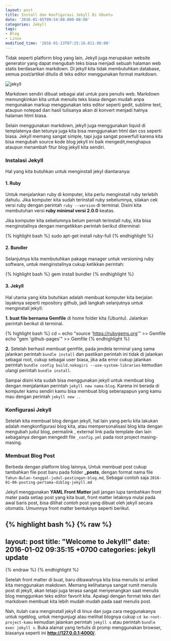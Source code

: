 ```yaml
---
layout: post
title: Install dan Konfigurasi Jekyll Di Ubuntu
date: '2016-01-05T09:54:00.000-08:00'
categories: Jekyll
tags:
- Blog
- Linux
modified_time: '2016-01-13T07:25:16.811-08:00'
---
```


Tidak seperti platform blog yang lain, Jekyll juga merupakan website generator yang dapat mengubah teks biasa menjadi sebuah halaman web statis berdasarkan markdown. Di jekyll kita tidak membutuhkan database, semua post/artikel ditulis di teks editor menggunakan format markdown.

![jekyll](https://2.bp.blogspot.com/-yZPPaR3k1HY/VowEvo-lm5I/AAAAAAAABk8/tzQJSNWOEqo/s1600/jekyll.png)

Markdown sendiri dibuat sebagai alat untuk para penulis web. Markdown memungkinkan kita untuk menulis teks biasa dengan mudah anpa mengunakan markup menggunakan teks editor seperti gedit, sublime text, ataupun notepad dan hasil tulisanya akan di konvert menjadi halnya halaman html biasa.

Selain menggunakan markdown, jekyll juga menggunakan liquid di templatenya dan tetunya juga kita bisa menggunakan html dan css seperti biasa. Jekyll memang sangat simple, tapi juga sangat powerfull karena kita bisa mengubah source kode blog jekyll ini baik mengedit,menghapus ataupun menambah fitur blog jekyll kita sendiri.

### Instalasi Jekyll
Hal yang kita butuhkan untuk menginstall jekyl diantaranya:

#### 1. Ruby
Untuk menjalankan ruby di komputer, kita perlu menginstall ruby terlebih dahulu. Jika komputer kita sudah terinstall ruby sebelumnya, silakan cek versi ruby dengan perintah `ruby --version` di terminal. Disini kita membutuhan versi **ruby minimal versi 2.0.0** keatas.

Jika komputer kita sebelumnya belum pernah terinstall ruby, kita bisa menginstallnya dengan mengetikkan perintah berikut diterminal:

{% highlight bash %}
sudo apt-get install ruby-full
{% endhighlight %}

#### 2. Bundler
Selanjutnya kita membutuhkan pakage manager untuk versioning ruby software, untuk menginstallnya cukup ketikkan perintah:

{% highlight bash %}
gem install bundler
{% endhighlight %}

#### 3. Jekyll
Hal utama yang kita butuhkan adalah membuat komputer kita berjalan layaknya seperti repository github, jadi langkah selanjutnya untuk menginstall jekyll:

**1. buat file bernama Gemfile** di home folder kita (Ubuntu). Jalankan perintah berikut di terminal.

{% highlight bash %}
cd ~
echo "source 'https://rubygems.org'" >> Gemfile
echo "gem 'github-pages'" >> Gemfile
{% endhighlight %}

**2.** Setelah berhasil membuat gemfile, pada jendela terminal yang sama jalankan perintah `bundle install` dan pastikan perintah ini tidak di jalankan sebagai root, cukup sebagai user biasa, jika ada error cukup jalankan perintah `bundle config build.nokogiri --use-system-libraries` kemudian ulangi perintah `bundle install`.

Sampai disini kita sudah bisa menggunakan jekyll untuk membuat blog dengan menjalankan perintah `jekyll new nama-blog`. Karena ini berada di komputer kamu sendiri kamu bisa membuat blog seberapapun yang kamu mau dengan perintah `jekyll new .`.

### Konfigurasi Jekyll

Setelah kita membuat blog dengan jekyll, hal lain yang perlu kita lakukan adalah mengkonfigurasi blog kita, atau mempersonalisasi blog kita dengan mengubah judul blog, permalink , external link pada template dan lain sebagainya dengan mengedit file `_config.yml` pada root project masing-masing.

### Membuat Blog Post
Berbeda dengan platform blog lainnya, Untuk membuat post cukup tambahkan file post baru pada folder **_posts**, dengan format nama file `Tahun-Bulan-tanggal-judul-postingan-blog.md`, Sebagai contoh saja `2016-01-06-posting-pertama-diblog-jekyll.md`

Jekyll menggunakan **YAML Front Matter** jadi jangan lupa tambahkan front mater pada setiap post yang kita buat, front matter letaknya mulai pada awal baris post, bisa dilihat contoh post yang dibuat oleh jekyll secara otomatis. Umumnya front matter bentuknya seperti berikut.

{% highlight bash %}
{% raw %}
---
layout: post
title: "Welcome to Jekyll!"
date: 2016-01-02 09:35:15 +0700
categories: jekyll update
---
{% endraw %}
{% endhighlight %}

Setelah front matter di buat, baru dibawahnya kita bisa menulis isi artikel kita menggunakan makdown. Memang kelihatanya sangat rumit menulis post di jekyll, akan tetapi juga terasa sangat menyenangkan saat menulis blog menggunkan teks editor favorit kita. Apalagi dengan format teks dari markdown membuat kita lebih mudah mudah pada saat menulis post.

Nah, itulah cara menginstall jekyll di linux dan juga cara meggunakanya untuk ngeblog, untuk mengunjugi atau melihat blognya cukup `cd ke-root-project-kamu` kemudian jalankan perintah `jekyll s` atau perintah `bundle exec jekyll s`. Buka alamat yang tertulis di promp menggunakan browser, biasanya seperti ini **http://127.0.0.1:4000/**.
